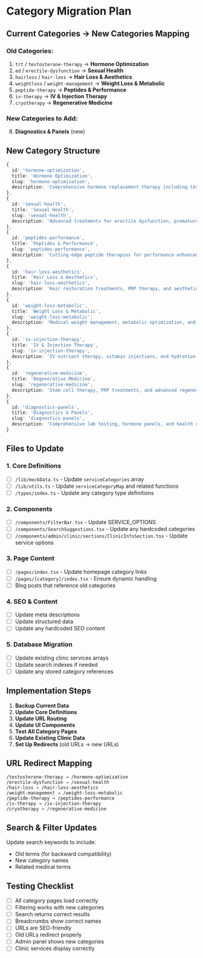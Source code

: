 # Category Migration Plan

## Current Categories → New Categories Mapping

### Old Categories:
1. `trt` / `testosterone-therapy` → **Hormone Optimization**
2. `ed` / `erectile-dysfunction` → **Sexual Health**
3. `hairloss` / `hair-loss` → **Hair Loss & Aesthetics**
4. `weightloss` / `weight-management` → **Weight Loss & Metabolic**
5. `peptide-therapy` → **Peptides & Performance**
6. `iv-therapy` → **IV & Injection Therapy**
7. `cryotherapy` → **Regenerative Medicine**

### New Categories to Add:
8. **Diagnostics & Panels** (new)

## New Category Structure

```typescript
{
  id: 'hormone-optimization',
  title: 'Hormone Optimization',
  slug: 'hormone-optimization',
  description: 'Comprehensive hormone replacement therapy including testosterone, HGH, and thyroid optimization'
},
{
  id: 'sexual-health',
  title: 'Sexual Health',
  slug: 'sexual-health',
  description: 'Advanced treatments for erectile dysfunction, premature ejaculation, and sexual wellness'
},
{
  id: 'peptides-performance',
  title: 'Peptides & Performance',
  slug: 'peptides-performance',
  description: 'Cutting-edge peptide therapies for performance enhancement, recovery, and longevity'
},
{
  id: 'hair-loss-aesthetics',
  title: 'Hair Loss & Aesthetics',
  slug: 'hair-loss-aesthetics',
  description: 'Hair restoration treatments, PRP therapy, and aesthetic services for men'
},
{
  id: 'weight-loss-metabolic',
  title: 'Weight Loss & Metabolic',
  slug: 'weight-loss-metabolic',
  description: 'Medical weight management, metabolic optimization, and body composition improvement'
},
{
  id: 'iv-injection-therapy',
  title: 'IV & Injection Therapy',
  slug: 'iv-injection-therapy',
  description: 'IV nutrient therapy, vitamin injections, and hydration treatments'
},
{
  id: 'regenerative-medicine',
  title: 'Regenerative Medicine',
  slug: 'regenerative-medicine',
  description: 'Stem cell therapy, PRP treatments, and advanced regenerative procedures'
},
{
  id: 'diagnostics-panels',
  title: 'Diagnostics & Panels',
  slug: 'diagnostics-panels',
  description: 'Comprehensive lab testing, hormone panels, and health diagnostics'
}
```

## Files to Update

### 1. Core Definitions
- [ ] `/lib/mockData.ts` - Update `serviceCategories` array
- [ ] `/lib/utils.ts` - Update `serviceCategoryMap` and related functions
- [ ] `/types/index.ts` - Update any category type definitions

### 2. Components
- [ ] `/components/FilterBar.tsx` - Update SERVICE_OPTIONS
- [ ] `/components/SearchSuggestions.tsx` - Update any hardcoded categories
- [ ] `/components/admin/clinic/sections/ClinicInfoSection.tsx` - Update service options

### 3. Page Content
- [ ] `/pages/index.tsx` - Update homepage category links
- [ ] `/pages/[category]/index.tsx` - Ensure dynamic handling
- [ ] Blog posts that reference old categories

### 4. SEO & Content
- [ ] Update meta descriptions
- [ ] Update structured data
- [ ] Update any hardcoded SEO content

### 5. Database Migration
- [ ] Update existing clinic services arrays
- [ ] Update search indexes if needed
- [ ] Update any stored category references

## Implementation Steps

1. **Backup Current Data**
2. **Update Core Definitions**
3. **Update URL Routing**
4. **Update UI Components**
5. **Test All Category Pages**
6. **Update Existing Clinic Data**
7. **Set Up Redirects** (old URLs → new URLs)

## URL Redirect Mapping

```
/testosterone-therapy → /hormone-optimization
/erectile-dysfunction → /sexual-health
/hair-loss → /hair-loss-aesthetics
/weight-management → /weight-loss-metabolic
/peptide-therapy → /peptides-performance
/iv-therapy → /iv-injection-therapy
/cryotherapy → /regenerative-medicine
```

## Search & Filter Updates

Update search keywords to include:
- Old terms (for backward compatibility)
- New category names
- Related medical terms

## Testing Checklist

- [ ] All category pages load correctly
- [ ] Filtering works with new categories
- [ ] Search returns correct results
- [ ] Breadcrumbs show correct names
- [ ] URLs are SEO-friendly
- [ ] Old URLs redirect properly
- [ ] Admin panel shows new categories
- [ ] Clinic services display correctly